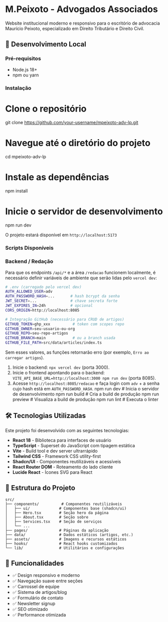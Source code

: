 # M.Peixoto - Advogados Associados

Website institucional moderno e responsivo para o escritório de advocacia Maurício Peixoto, especializado em Direito Tributário e Direito Civil.

## 🚀 Desenvolvimento Local

### Pré-requisitos

- Node.js 18+ 
- npm ou yarn

### Instalação


# Clone o repositório
git clone https://github.com/your-username/mpeixoto-adv-lp.git

# Navegue até o diretório do projeto
cd mpeixoto-adv-lp

# Instale as dependências
npm install

# Inicie o servidor de desenvolvimento
npm run dev


O projeto estará disponível em `http://localhost:5173`

### Scripts Disponíveis



### Backend / Redação

Para que os endpoints `/api/*` e a área `/redacao` funcionem localmente, é necessário definir variáveis de ambiente que serão lidas pelo `vercel dev`:

```bash
# .env (carregado pelo vercel dev)
AUTH_ALLOWED_USER=adv
AUTH_PASSWORD_HASH=...       # hash bcrypt da senha
JWT_SECRET=...               # chave secreta forte
JWT_EXPIRES_IN=24h           # opcional
CORS_ORIGIN=http://localhost:8085

# Integração GitHub (necessário para CRUD de artigos)
GITHUB_TOKEN=ghp_xxx          # token com scopes repo
GITHUB_OWNER=seu-usuario-ou-org
GITHUB_REPO=seu-repo-artigos
GITHUB_BRANCH=main            # ou a branch usada
GITHUB_FILE_PATH=src/data/articles/index.ts
```

Sem esses valores, as funções retornarão erro (por exemplo, `Erro ao carregar artigos`).

1. Inicie o backend: `npx vercel dev` (porta 3000).
2. Inicie o frontend apontando para o backend: `VITE_API_BASE_URL=http://localhost:3000 npm run dev` (porta 8085).
3. Acesse `http://localhost:8085/redacao` e faça login com `adv` + a senha cujo hash está em `AUTH_PASSWORD_HASH`.
npm run dev          # Inicia o servidor de desenvolvimento
npm run build        # Cria a build de produção
npm run preview      # Visualiza a build de produção
npm run lint         # Executa o linter


## 🛠️ Tecnologias Utilizadas

Este projeto foi desenvolvido com as seguintes tecnologias:

- **React 18** - Biblioteca para interfaces de usuário
- **TypeScript** - Superset do JavaScript com tipagem estática
- **Vite** - Build tool e dev server ultrarrápido
- **Tailwind CSS** - Framework CSS utility-first
- **Shadcn/UI** - Componentes reutilizáveis e acessíveis
- **React Router DOM** - Roteamento do lado cliente
- **Lucide React** - Ícones SVG para React

## 📁 Estrutura do Projeto

```
src/
├── components/          # Componentes reutilizáveis
│   ├── ui/             # Componentes base (shadcn/ui)
│   ├── Hero.tsx        # Seção hero da página
│   ├── About.tsx       # Seção sobre
│   ├── Services.tsx    # Seção de serviços
│   └── ...
├── pages/              # Páginas da aplicação
├── data/               # Dados estáticos (artigos, etc.)
├── assets/             # Imagens e recursos estáticos
├── hooks/              # React hooks customizados
└── lib/                # Utilitários e configurações
```

## 🎨 Funcionalidades

- ✅ Design responsivo e moderno
- ✅ Navegação suave entre seções
- ✅ Carrossel de equipe
- ✅ Sistema de artigos/blog
- ✅ Formulário de contato
- ✅ Newsletter signup
- ✅ SEO otimizado
- ✅ Performance otimizada

